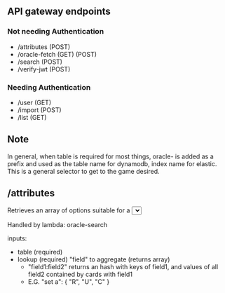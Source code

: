 ## API gateway endpoints

### Not needing Authentication

* /attributes (POST)
* /oracle-fetch (GET) (POST)
* /search (POST)
* /verify-jwt (POST)

### Needing Authentication

* /user (GET) 
* /import (POST) 
* /list (GET)

## Note

In general, when table is required for most things, oracle- is added as a prefix and used as the table name for dynamodb, index name for elastic.  This is a general selector to get to the game desired.

## /attributes

Retrieves an array of options suitable for a <select> pulldown


Handled by lambda: oracle-search


inputs:

* table (required)
* lookup (required) "field" to aggregate (returns array)
  * "field1:field2" returns an hash with keys of field1, and values of all field2 contained by cards with field1
  * E.G.   "set a": { "R", "U", "C" }

